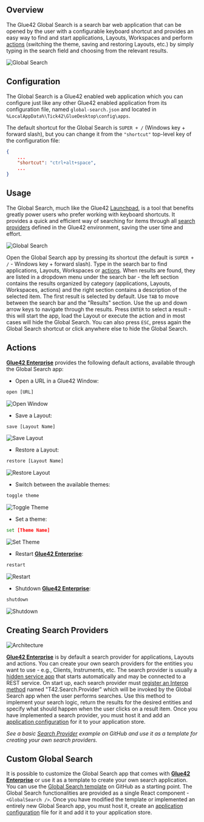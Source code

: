 ## Overview

<glue42 name="addClass" class="colorSection" element="p" text="Available since Glue42 Enterprise 3.12">

The Glue42 Global Search is a search bar web application that can be opened by the user with a configurable keyboard shortcut and provides an easy way to find and start applications, Layouts, Workspaces and perform [actions](#actions) (switching the theme, saving and restoring Layouts, etc.) by simply typing in the search field and choosing from the relevant results. 

![Global Search](../../images/search/global-search-usage.gif)

## Configuration

The Global Search is a Glue42 enabled web application which you can configure just like any other Glue42 enabled application from its configuration file, named `global-search.json` and located in `%LocalAppData%\Tick42\GlueDesktop\config\apps`.

The default shortcut for the Global Search is `SUPER + /` (Windows key + forward slash), but you can change it from the `"shortcut"` top-level key of the configuration file:

```json
{
    ...
    "shortcut": "ctrl+alt+space",
    ...
}
```

## Usage

The Global Search, much like the Glue42 [Launchpad](../glue42-toolbar/index.html#launchpad), is a tool that benefits greatly power users who prefer working with keyboard shortcuts. It provides a quick and efficient way of searching for items through all [search providers](#creating_search_providers) defined in the Glue42 environment, saving the user time and effort.

![Global Search](../../images/search/global-search.png)

Open the Global Search app by pressing its shortcut (the default is `SUPER + /` - Windows key + forward slash). Type in the search bar to find applications, Layouts, Workspaces or [actions](#actions). When results are found, they are listed in a dropdown menu under the search bar - the left section contains the results organized by category (applications, Layouts, Workspaces, actions) and the right section contains a description of the selected item. The first result is selected by default. Use `TAB` to move between the search bar and the "Results" section. Use the up and down arrow keys to navigate through the results. Press `ENTER` to select a result - this will start the app, load the Layout or execute the action and in most cases will hide the Global Search. You can also press `ESC`, press again the Global Search shortcut or click anywhere else to hide the Global Search.

## Actions

[**Glue42 Enterprise**](https://glue42.com/enterprise/) provides the following default actions, available through the Global Search app:

- Open a URL in a Glue42 Window:

```cmd
open [URL]
```

![Open Window](../../images/search/open-window.png)

- Save a Layout:

```cmd
save [Layout Name]
```

![Save Layout](../../images/search/save-layout.png)

- Restore a Layout:

```cmd
restore [Layout Name]
```

![Restore Layout](../../images/search/restore-layout.png)

- Switch between the available themes:

```cmd
toggle theme
```

![Toggle Theme](../../images/search/toggle-theme.png)

- Set a theme:

```cmd
set [Theme Name]
```

![Set Theme](../../images/search/set-theme.png)

- Restart [**Glue42 Enterprise**](https://glue42.com/enterprise/):

```cmd
restart
```

![Restart](../../images/search/restart.png)

- Shutdown [**Glue42 Enterprise**](https://glue42.com/enterprise/):

```cmd
shutdown
```

![Shutdown](../../images/search/shutdown.png)

## Creating Search Providers

![Architecture](../../images/search/gs-architecture.png)

[**Glue42 Enterprise**](https://glue42.com/enterprise/) is by default a search provider for applications, Layouts and actions. You can create your own search providers for the entities you want to use - e.g., Clients, Instruments, etc. The search provider is usually a [hidden service app](../glue42-platform-features/index.html#service_windows) that starts automatically and may be connected to a REST service. On start up, each search provider must [register an Interop method](../data-sharing-between-apps/interop/javascript/index.html#method_registration) named "T42.Search.Provider" which will be invoked by the Global Search app when the user performs searches. Use this method to implement your search logic, return the results for the desired entities and specify what should happen when the user clicks on a result item. Once you have implemented a search provider, you must host it and add an [application configuration](../../developers/configuration/application/index.html#application_configuration-service_window) for it to your application store.

*See a basic [Search Provider](https://github.com/Glue42/search-provider) example on GitHub and use it as a template for creating your own search providers.*

## Custom Global Search

It is possible to customize the Global Search app that comes with [**Glue42 Enterprise**](https://glue42.com/enterprise/) or use it as a template to create your own search application. You can use the [Global Search template](https://github.com/Glue42/templates/tree/master/global-search) on GitHub as a starting point. The Global Search functionalities are provided as a single React component - `<GlobalSearch />`. Once you have modified the template or implemented an entirely new Global Search app, you must host it, create an [application configuration](../../developers/configuration/application/index.html#application_configuration) file for it and add it to your application store.